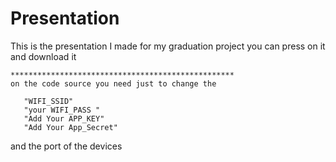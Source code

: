 # Presentation
This is the presentation I made for my graduation project
you can press on it and download it
    
    **************************************************
    on the code source you need just to change the
    
       "WIFI_SSID"
       "your WIFI_PASS "
       "Add Your APP_KEY"
       "Add Your App_Secret"

   and the port of the devices
